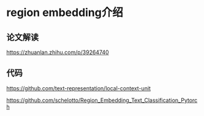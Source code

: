 region embedding介绍
===================

## 论文解读
https://zhuanlan.zhihu.com/p/39264740

## 代码
https://github.com/text-representation/local-context-unit

https://github.com/schelotto/Region_Embedding_Text_Classification_Pytorch
